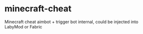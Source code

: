 # minecraft-cheat
Minecraft cheat aimbot + trigger bot internal, could be injected into LabyMod or Fabric
